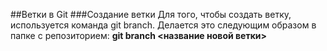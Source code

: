 ##Ветки в Git
###Создание ветки
Для того, чтобы создать ветку, используется команда git branch. Делается это следующим образом в папке с репозиторием: __git branch <название новой ветки>__ 